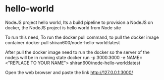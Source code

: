 # hello-world
NodeJS project hello world, 
Its a build pipeline to provision a NodeJS on docker, the NodeJS project is hello world from Node site

To run this need,
To run the docker pull command, to pull the docker image container
docker pull shiran600/node-hello-world:latest

After pull the docker image need to run the docker so the server of the nodejs will be in running state
docker run -p 3000:3000 -e NAME=<"REPLACE TO YOUR NAME"> shiran600/node-hello-world:latest

Open the web browser and paste the link
http://127.0.0.1:3000/
